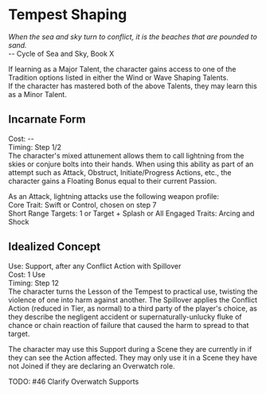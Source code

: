 # Tempest Shaping

*When the sea and sky turn to conflict, it is the beaches that are pounded to sand.*  
-- Cycle of Sea and Sky, Book X

If learning as a Major Talent, the character gains access to one of the Tradition options listed in either the Wind or Wave Shaping Talents.  
If the character has mastered both of the above Talents, they may learn this as a Minor Talent.

## Incarnate Form
Cost: --    
Timing: Step 1/2  
The character's mixed attunement allows them to call lightning from the skies or conjure bolts into their hands. When using this ability as part of an attempt such as Attack, Obstruct, Initiate/Progress Actions, etc., the character gains a Floating Bonus equal to their current Passion.

As an Attack, lightning attacks use the following weapon profile:  
Core Trait: Swift or Control, chosen on step 7  
Short Range
Targets: 1 or Target + Splash or All Engaged
Traits: Arcing and Shock

## Idealized Concept
Use: Support, after any Conflict Action with Spillover  
Cost: 1 Use   
Timing: Step 12  
The character turns the Lesson of the Tempest to practical use, twisting the violence of one into harm against another. The Spillover applies the Conflict Action (reduced in Tier, as normal) to a third party of the player's choice, as they describe the negligent accident or supernaturally-unlucky fluke of chance or chain reaction of failure that caused the harm to spread to that target.

The character may use this Support during a Scene they are currently in if they can see the Action affected. They may only use it in a Scene they have not Joined if they are declaring an Overwatch role.

TODO: #46 Clarify Overwatch Supports